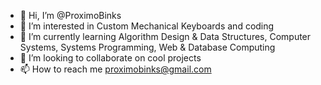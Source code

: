 - 👋 Hi, I’m @ProximoBinks
- 👀 I’m interested in Custom Mechanical Keyboards and coding
- 🌱 I’m currently learning Algorithm Design & Data Structures, Computer Systems, Systems Programming, Web & Database Computing
- 💞️ I’m looking to collaborate on cool projects
- 📫 How to reach me proximobinks@gmail.com

<!---
ProximoBinks/ProximoBinks is a ✨ special ✨ repository because its `README.md` (this file) appears on your GitHub profile.
You can click the Preview link to take a look at your changes.
--->
